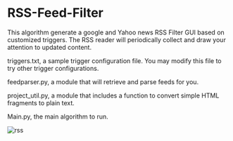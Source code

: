 # RSS-Feed-Filter
This algorithm generate a google and Yahoo news RSS Filter GUI based on customized triggers. The RSS reader will periodically collect and draw your attention to updated content.

triggers.txt, a sample trigger configuration file. You may modify this file to try other trigger configurations.

feedparser.py, a module that will retrieve and parse feeds for you.

project_util.py, a module that includes a function to convert simple HTML fragments to plain text.

Main.py, the main algorithm to run.


![rss](https://cloud.githubusercontent.com/assets/10996578/8913659/5716f7da-3468-11e5-9d6c-9cf5a772459f.png)
